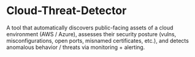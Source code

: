 # Cloud-Threat-Detector
A tool that automatically discovers public-facing assets of a cloud environment (AWS / Azure), assesses their security posture (vulns, misconfigurations, open ports, misnamed certificates, etc.), and detects anomalous behavior / threats via monitoring + alerting.
